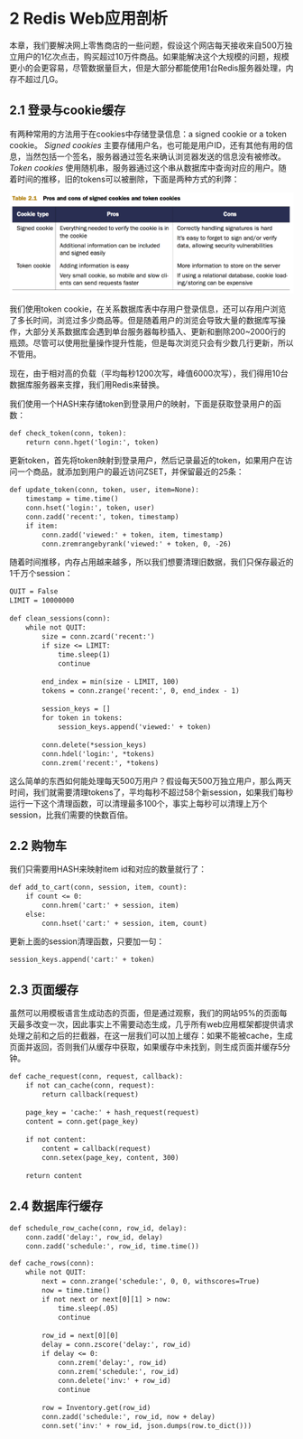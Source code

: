 # 2 Redis Web应用剖析

本章，我们要解决网上零售商店的一些问题，假设这个网店每天接收来自500万独立用户的1亿次点击，购买超过10万件商品。如果能解决这个大规模的问题，规模更小的会更容易，尽管数据量巨大，但是大部分都能使用1台Redis服务器处理，内存不超过几G。

## 2.1 登录与cookie缓存

有两种常用的方法用于在cookies中存储登录信息：a signed cookie or a token cookie。 _Signed cookies_ 主要存储用户名，也可能是用户ID，还有其他有用的信息，当然包括一个签名，服务器通过签名来确认浏览器发送的信息没有被修改。 _Token cookies_ 使用随机串，服务器通过这个串从数据库中查询对应的用户。随着时间的推移，旧的tokens可以被删除，下面是两种方式的利弊：

![](/assets/QQ20160804-1@2x.png)

我们使用token cookie，在关系数据库表中存用户登录信息，还可以存用户浏览了多长时间，浏览过多少商品等。但是随着用户的浏览会导致大量的数据库写操作，大部分关系数据库会遇到单台服务器每秒插入、更新和删除200~2000行的瓶颈。尽管可以使用批量操作提升性能，但是每次浏览只会有少数几行更新，所以不管用。

现在，由于相对高的负载（平均每秒1200次写，峰值6000次写），我们得用10台数据库服务器来支撑，我们用Redis来替换。

我们使用一个HASH来存储token到登录用户的映射，下面是获取登录用户的函数：

```
def check_token(conn, token):
    return conn.hget('login:', token)
```

更新token，首先将token映射到登录用户，然后记录最近的token，如果用户在访问一个商品，就添加到用户的最近访问ZSET，并保留最近的25条：

```
def update_token(conn, token, user, item=None):
    timestamp = time.time()
    conn.hset('login:', token, user)
    conn.zadd('recent:', token, timestamp)
    if item:
        conn.zadd('viewed:' + token, item, timestamp)
        conn.zremrangebyrank('viewed:' + token, 0, -26)
```

随着时间推移，内存占用越来越多，所以我们想要清理旧数据，我们只保存最近的1千万个session：

```
QUIT = False
LIMIT = 10000000

def clean_sessions(conn):
    while not QUIT:
        size = conn.zcard('recent:')
        if size <= LIMIT:
            time.sleep(1)
            continue
        
        end_index = min(size - LIMIT, 100)
        tokens = conn.zrange('recent:', 0, end_index - 1)
        
        session_keys = []
        for token in tokens:
            session_keys.append('viewed:' + token)
        
        conn.delete(*session_keys)
        conn.hdel('login:', *tokens)
        conn.zrem('recent:', *tokens)
```

这么简单的东西如何能处理每天500万用户？假设每天500万独立用户，那么两天时间，我们就需要清理tokens了，平均每秒不超过58个新session，如果我们每秒运行一下这个清理函数，可以清理最多100个，事实上每秒可以清理上万个session，比我们需要的快数百倍。

## 2.2 购物车

我们只需要用HASH来映射item id和对应的数量就行了：

```
def add_to_cart(conn, session, item, count):
    if count <= 0:
        conn.hrem('cart:' + session, item)
    else:
        conn.hset('cart:' + session, item, count)
```

更新上面的session清理函数，只要加一句：

```
session_keys.append('cart:' + token)
```

## 2.3 页面缓存

虽然可以用模板语言生成动态的页面，但是通过观察，我们的网站95%的页面每天最多改变一次，因此事实上不需要动态生成，几乎所有web应用框架都提供请求处理之前和之后的拦截器，在这一层我们可以加上缓存：如果不能被cache，生成页面并返回，否则我们从缓存中获取，如果缓存中未找到，则生成页面并缓存5分钟。

```
def cache_request(conn, request, callback): 
    if not can_cache(conn, request):
        return callback(request)
    
    page_key = 'cache:' + hash_request(request)
    content = conn.get(page_key)
    
    if not content:
        content = callback(request)
        conn.setex(page_key, content, 300)
    
    return content
```

## 2.4 数据库行缓存

```
def schedule_row_cache(conn, row_id, delay):
    conn.zadd('delay:', row_id, delay)
    conn.zadd('schedule:', row_id, time.time())
```

```
def cache_rows(conn):
    while not QUIT:
        next = conn.zrange('schedule:', 0, 0, withscores=True)
        now = time.time()
        if not next or next[0][1] > now:
            time.sleep(.05)
            continue
        
        row_id = next[0][0]
        delay = conn.zscore('delay:', row_id)
        if delay <= 0:
            conn.zrem('delay:', row_id)
            conn.zrem('schedule:', row_id)
            conn.delete('inv:' + row_id)
            continue
        
        row = Inventory.get(row_id)
        conn.zadd('schedule:', row_id, now + delay)
        conn.set('inv:' + row_id, json.dumps(row.to_dict()))
```


